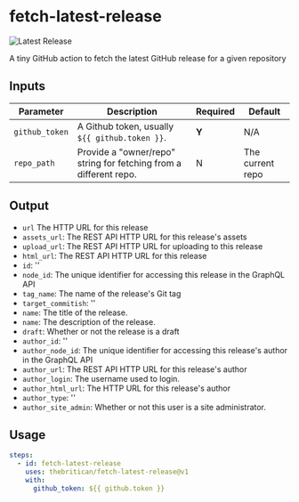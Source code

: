 # fetch-latest-release

![Latest Release](https://img.shields.io/github/v/release/thebritican/fetch-latest-release?label=Latest%20Release)

A tiny GitHub action to fetch the latest GitHub release for a given repository

## Inputs

| Parameter           | Description                                                                                | Required | Default      |
| ------------------- | ------------------------------------------------------------------------------------------ | -------- | ------------ |
| `github_token`      | A Github token, usually `${{ github.token }}`.                                             | **Y**    | N/A          |
| `repo_path`         | Provide a "owner/repo" string for fetching from a different repo.                          | N        | The current repo       |

## Output

- `url` The HTTP URL for this release
- `assets_url`: The REST API HTTP URL for this release's assets
- `upload_url`: The REST API HTTP URL for uploading to this release
- `html_url`: The REST API HTTP URL for this release
- `id`: ''
- `node_id`: The unique identifier for accessing this release in the GraphQL API
- `tag_name`: The name of the release's Git tag
- `target_commitish`: ''
- `name`: The title of the release.
- `name`: The description of the release.
- `draft`: Whether or not the release is a draft
- `author_id`: ''
- `author_node_id`: The unique identifier for accessing this release's author in the GraphQL API
- `author_url`: The REST API HTTP URL for this release's author
- `author_login`: The username used to login.
- `author_html_url`: The HTTP URL for this release's author
- `author_type`: ''
- `author_site_admin`: Whether or not this user is a site administrator.

## Usage

```yaml
steps:
  - id: fetch-latest-release
    uses: thebritican/fetch-latest-release@v1
    with:
      github_token: ${{ github.token }}
```

